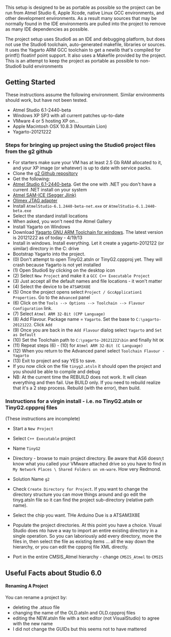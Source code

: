 This setup is designed to be as portable as possible so the project can be run from Atmel Studio 6, Apple Xcode, native Linux GCC environments, and other development environments. As a result many sources that may be normally found in the IDE environments are pulled into the project to remove as many IDE dependencies as possible. 

The project setup uses Studio6 as an IDE and debugging platform, but does not use the Studio6 toolchain, auto-generated makefile, libraries or sources. It uses the Yagarto ARM GCC toolchain to get a newlib that's compiled for printf() floatinf point support. It also uses a Makefile provided by the project. This is an attempt to keep the project as portable as possible to non-Studio6 build environments

## Getting Started
These instructions assume the following environment. Similar environments should work, but have not been tested.
* Atmel Studio 6.1-2440-beta
* Windows XP SP3 with all current patches up-to-date
* VMware 4 or 5 hosting XP on...
* Apple Macintosh OSX 10.8.3 (Mountain Lion)
* Yagarto-20121222

### Steps for bringing up project using the Studio6 project files from the g2 github
* For starters make sure your VM has at least 2.5 Gb RAM allocated to it, and your XP image (or whatever) is up to date with service packs. 
* Clone the [g2 Github repository](https://github.com/synthetos/g2)
* Get the following:
 * [Atmel Studio 6.1-2440-beta](http://www.atmel.com/tools/atmelstudio.aspx). Get the one with .NET you don't have a current .NET install on your system
 * [Atmel SAM-ICE (Segger Jlink)](http://www.mouser.com/ProductDetail/Atmel/AT91SAM-ICE/?qs=%2fha2pyFadujAZ79HQyfG%252bJm4Wmz2%2fLVln%2foieqku2gI%3d) 
 * [Olimex JTAG adapter](http://www.mouser.com/ProductDetail/Olimex-Ltd/ARM-JTAG-20-10/?qs=sGAEpiMZZMt%2f9hUFx8MktsRg8ShTvwMQusYCyASUbpU%3d)
* Install `AtmelStudio-6.1.2440-beta-net.exe` or `AtmelStudio-6.1.2440-beta.exe`
 * Select the standard install locations
 * When asked, you won't need the Atmel Gallery
* Install Yagarto on Windows
 * Download [Yagarto GNU ARM Toolchain for windows](http://www.yagarto.de/#download). The latest version is 20121222 as of today - 4/19/13
 * Install in windows. Install everything. Let it create a yagarto-2012122 (or similar) directory in the C: drive
* Bootstrap Yagarto into the project.
 * (0) Don't attempt to open TinyG2.atsln or TinyG2.cppproj yet. They will crash because Yagarto is not yet installed
 * (1) Open Studio6 by clicking on the desktop icon
 * (2) Select `New Project` and make it a `GCC C++ Executable Project`
 * (3) Just accept all the default names and file locations - it won't matter
 * (4) Select the device to be `ATSAM3X8E`
 * (5) Once the project opens select `Project / GccApplication1 Properties`. Go to the `Advanced` panel
 * (6) Click on the `Tools --> Options --> Toolchain --> Flavour Configuration` link. 
 * (7) Select `Atmel ARM 32-Bit (CPP Language)`
 * (8) Add Flavour. Package name = `Yagarto`. Set the base to `C:\yagarto-20121222`. Click `Add`
 * (9) Once you are back in the `Add Flavour` dialog select `Yagarto` and `Set as Default`
 * (10) Set the Toolchain path to `C:\yagarto-20121222\bin` and finally hit `OK`
 * (11) Repeat steps (6) - (10) for `Atmel ARM 32-Bit (C Language)`
 * (12) When you return to the Advanced panel select `Toolchain Flavour - Yagarto`
 * (13) Exit to project and say YES to save.
* If you now click on the file `tinyg2.atsln` it should open the project and you should be able to compile and debug
 * NB: At the current time the REBUILD does not work. It will clean everything and then fail. Use BUILD only. If you need to rebuild realize that it's a 2 step process. Rebuild (with the error), then build.

### Instructions for a virgin install - i.e. no TinyG2.atsln or TinyG2.cppproj files 
(These instructions are incomplete)
* Start a `New Project`
 * Select `C++ Executable` project
 * Name `TinyG2`
 * Directory - browse to main project directory. Be aware that AS6 doesn;t know what you called your VMware attached drive so you have to find in `My Network Places \ Shared Folders on vm-ware`. How very Redmond.
 * Solution Name `g2`
 * Check `Create Directory for Project`. If you want to change the directory structure you can move things around and go edit the tinyg.atsln file so it can find the project sub-directory (relative path name).
 * Select the chip you want. THe Arduino Due is a ATSAM3X8E

* Populate the project directories. At this point you have a choice. Visual Studio does nto have a way to import an entire existing directory in a single operation. So you can laboriously add every directory, move the files in, then select the file as existing items ... all the way down the hierarchy, or you can edit the cppproj file XML directly.

* Port in the entire CMSIS_Atmel hierarchy - change `CMSIS_Atmel` to `CMSIS`

## Useful Facts about Studio 6.0

#### Renaming A Project
You can rename a project by:
* deleting the .atsuo file
* changing the name of the OLD.atsln and OLD.cppproj files
* editing the NEW.atsln file with a text editor (not VisualStudio) to agree with the new name
* I did not change the GUIDs but this seems not to have mattered
